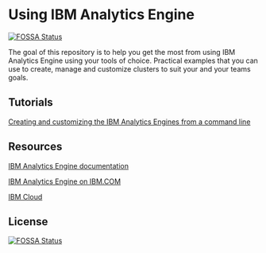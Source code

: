 # Using IBM Analytics Engine
[![FOSSA Status](https://app.fossa.io/api/projects/git%2Bgithub.com%2Fbhankrisgm%2FIBM-Analytics-Engine.svg?type=shield)](https://app.fossa.io/projects/git%2Bgithub.com%2Fbhankrisgm%2FIBM-Analytics-Engine?ref=badge_shield)


The goal of this repository is to help you get the most from using IBM Analytics Engine using your tools of choice. Practical examples that you can use to create, manage and customize clusters to suit your and your teams goals.

## Tutorials

[Creating and customizing the IBM Analytics Engines from a command line](customization-examples/README.md)

## Resources

[IBM Analytics Engine documentation](https://console.bluemix.net/docs/services/AnalyticsEngine/index.html)

[IBM Analytics Engine on IBM.COM](https://www.ibm.com/cloud/analytics-engine)

[IBM Cloud](ibmcloud.com)

## License
[![FOSSA Status](https://app.fossa.io/api/projects/git%2Bgithub.com%2Fbhankrisgm%2FIBM-Analytics-Engine.svg?type=large)](https://app.fossa.io/projects/git%2Bgithub.com%2Fbhankrisgm%2FIBM-Analytics-Engine?ref=badge_large)